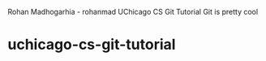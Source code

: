 Rohan Madhogarhia - rohanmad
UChicago CS Git Tutorial
Git is pretty cool
# uchicago-cs-git-tutorial
